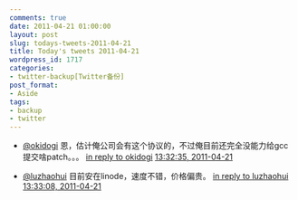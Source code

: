 ```yaml
---
comments: true
date: 2011-04-21 01:00:00
layout: post
slug: todays-tweets-2011-04-21
title: Today's tweets 2011-04-21
wordpress_id: 1717
categories:
- twitter-backup[Twitter备份]
post_format:
- Aside
tags:
- backup
- twitter
---
```





  * [@okidogi](http://twitter.com/okidogi) 恩，估计俺公司会有这个协议的，不过俺目前还完全没能力给gcc提交啥patch。。。 [in reply to okidogi](http://twitter.com/okidogi/statuses/60625089758109696) [13:32:35, 2011-04-21](http://twitter.com/gfrog/statuses/60938963325681664)





  * [@luzhaohui](http://twitter.com/luzhaohui) 目前安在linode，速度不错，价格偏贵。 [in reply to luzhaohui](http://twitter.com/luzhaohui/statuses/60635403174166528) [13:33:08, 2011-04-21](http://twitter.com/gfrog/statuses/60939099036581888)




